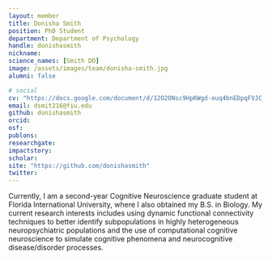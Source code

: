```yaml
---
layout: member
title: Donisha Smith
position: PhD Student
department: Department of Psychology
handle: donishasmith
nickname: 
science_names: [Smith DD]
image: /assets/images/team/donisha-smith.jpg
alumni: false

# social
cv: "https://docs.google.com/document/d/12O2ONsc9HpKWgd-ouq4bnEDpqFVJC_NsQIWIJm3YBLI/edit?usp=sharing"
email: dsmit216@fiu.edu
github: donishasmith
orcid: 
osf: 
publons:
researchgate:
impactstory: 
scholar: 
site: "https://github.com/donishasmith"
twitter: 
---
```


Currently, I am a second-year Cognitive Neuroscience graduate student at Florida International University, where I also obtained my B.S. in Biology. My current research interests includes using dynamic functional connectivity techniques to better identify subpopulations in highly heterogeneous neuropsychiatric populations and the use of computational cognitive neuroscience to simulate cognitive phenomena and neurocognitive disease/disorder processes. 
